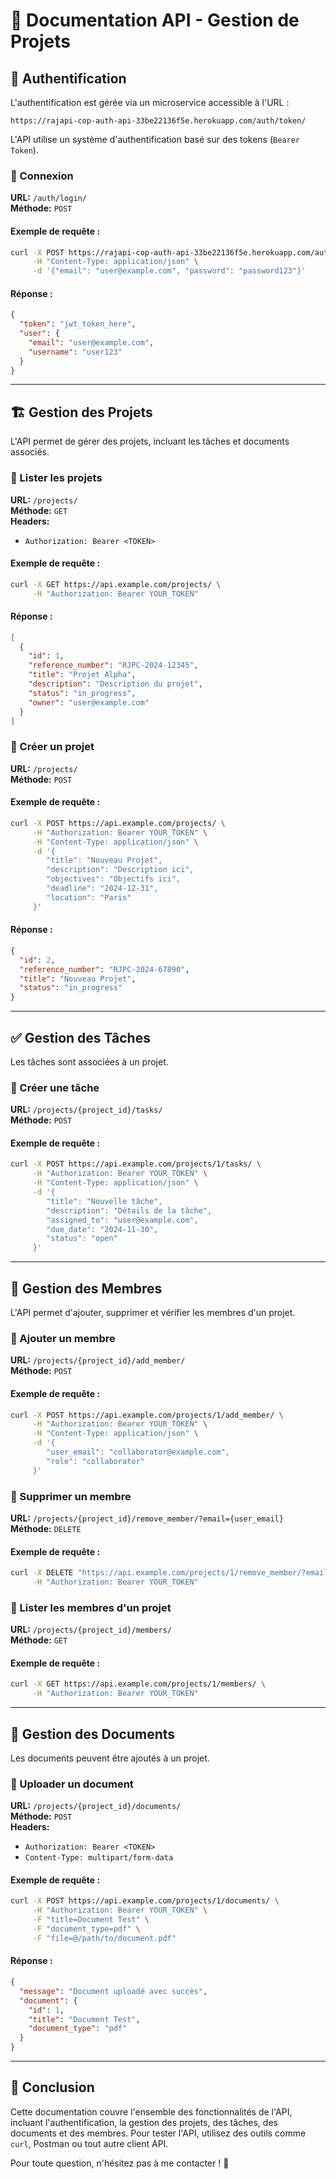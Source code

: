 # 📌 Documentation API - Gestion de Projets

## 🔐 Authentification
L'authentification est gérée via un microservice accessible à l'URL :
```
https://rajapi-cop-auth-api-33be22136f5e.herokuapp.com/auth/token/
```
L'API utilise un système d'authentification basé sur des tokens (`Bearer Token`).

### 🔹 Connexion
**URL:** `/auth/login/`  
**Méthode:** `POST`

#### Exemple de requête :
```bash
curl -X POST https://rajapi-cop-auth-api-33be22136f5e.herokuapp.com/auth/login/ \
     -H "Content-Type: application/json" \
     -d '{"email": "user@example.com", "password": "password123"}'
```
#### Réponse :
```json
{
  "token": "jwt_token_here",
  "user": {
    "email": "user@example.com",
    "username": "user123"
  }
}
```

---

## 🏗 Gestion des Projets
L'API permet de gérer des projets, incluant les tâches et documents associés.

### 🔹 Lister les projets
**URL:** `/projects/`  
**Méthode:** `GET`  
**Headers:**
- `Authorization: Bearer <TOKEN>`

#### Exemple de requête :
```bash
curl -X GET https://api.example.com/projects/ \
     -H "Authorization: Bearer YOUR_TOKEN"
```
#### Réponse :
```json
[
  {
    "id": 1,
    "reference_number": "RJPC-2024-12345",
    "title": "Projet Alpha",
    "description": "Description du projet",
    "status": "in_progress",
    "owner": "user@example.com"
  }
]
```

### 🔹 Créer un projet
**URL:** `/projects/`  
**Méthode:** `POST`

#### Exemple de requête :
```bash
curl -X POST https://api.example.com/projects/ \
     -H "Authorization: Bearer YOUR_TOKEN" \
     -H "Content-Type: application/json" \
     -d '{
        "title": "Nouveau Projet",
        "description": "Description ici",
        "objectives": "Objectifs ici",
        "deadline": "2024-12-31",
        "location": "Paris"
     }'
```

#### Réponse :
```json
{
  "id": 2,
  "reference_number": "RJPC-2024-67890",
  "title": "Nouveau Projet",
  "status": "in_progress"
}
```

---

## ✅ Gestion des Tâches
Les tâches sont associées à un projet.

### 🔹 Créer une tâche
**URL:** `/projects/{project_id}/tasks/`  
**Méthode:** `POST`

#### Exemple de requête :
```bash
curl -X POST https://api.example.com/projects/1/tasks/ \
     -H "Authorization: Bearer YOUR_TOKEN" \
     -H "Content-Type: application/json" \
     -d '{
        "title": "Nouvelle tâche",
        "description": "Détails de la tâche",
        "assigned_to": "user@example.com",
        "due_date": "2024-11-30",
        "status": "open"
     }'
```

---

## 👥 Gestion des Membres
L'API permet d'ajouter, supprimer et vérifier les membres d'un projet.

### 🔹 Ajouter un membre
**URL:** `/projects/{project_id}/add_member/`  
**Méthode:** `POST`

#### Exemple de requête :
```bash
curl -X POST https://api.example.com/projects/1/add_member/ \
     -H "Authorization: Bearer YOUR_TOKEN" \
     -H "Content-Type: application/json" \
     -d '{
        "user_email": "collaborator@example.com",
        "role": "collaborator"
     }'
```

### 🔹 Supprimer un membre
**URL:** `/projects/{project_id}/remove_member/?email={user_email}`  
**Méthode:** `DELETE`

#### Exemple de requête :
```bash
curl -X DELETE "https://api.example.com/projects/1/remove_member/?email=collaborator@example.com" \
     -H "Authorization: Bearer YOUR_TOKEN"
```

### 🔹 Lister les membres d'un projet
**URL:** `/projects/{project_id}/members/`  
**Méthode:** `GET`

#### Exemple de requête :
```bash
curl -X GET https://api.example.com/projects/1/members/ \
     -H "Authorization: Bearer YOUR_TOKEN"
```

---

## 📄 Gestion des Documents
Les documents peuvent être ajoutés à un projet.

### 🔹 Uploader un document
**URL:** `/projects/{project_id}/documents/`  
**Méthode:** `POST`  
**Headers:**
- `Authorization: Bearer <TOKEN>`
- `Content-Type: multipart/form-data`

#### Exemple de requête :
```bash
curl -X POST https://api.example.com/projects/1/documents/ \
     -H "Authorization: Bearer YOUR_TOKEN" \
     -F "title=Document Test" \
     -F "document_type=pdf" \
     -F "file=@/path/to/document.pdf"
```

#### Réponse :
```json
{
  "message": "Document uploadé avec succès",
  "document": {
    "id": 1,
    "title": "Document Test",
    "document_type": "pdf"
  }
}
```

---

## 📌 Conclusion
Cette documentation couvre l'ensemble des fonctionnalités de l'API, incluant l'authentification, la gestion des projets, des tâches, des documents et des membres. Pour tester l'API, utilisez des outils comme `curl`, Postman ou tout autre client API.

Pour toute question, n'hésitez pas à me contacter ! 🚀

